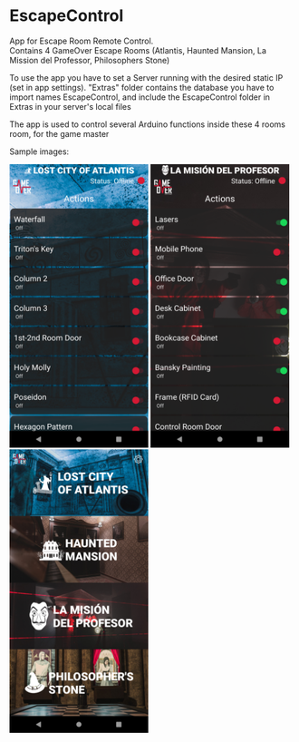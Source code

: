 # EscapeControl
App for Escape Room Remote Control.<br/>
Contains 4 GameOver Escape Rooms (Atlantis, Haunted Mansion, La Mission del Professor, Philosophers Stone)

To use the app you have to set a Server running with the desired static IP (set in app settings). "Extras" folder contains the database you have to import names EscapeControl, and include the EscapeControl folder in Extras in your server's local files

The app is used to control several Arduino functions inside these 4 rooms room, for the game master

Sample images:

<img src="https://github.com/StratosMylonas/EscapeControl/blob/master/screenshots/activityScreen.png" width="245" height="500"> <img src="https://github.com/StratosMylonas/EscapeControl/blob/master/screenshots/activityScreen2.png" width="245" height="500"> <img src="https://github.com/StratosMylonas/EscapeControl/blob/master/screenshots/mainMenuScreen.png" width="245" height="500">
